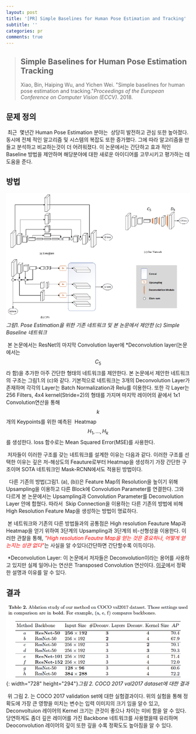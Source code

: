 ```yaml
---
layout: post
title: '[PR] Simple Baselines for Human Pose Estimation and Tracking'
subtitle: ''
categories: pr
comments: true
---
```

> ## **Simple Baselines for Human Pose Estimation Tracking**
>
> Xiao, Bin, Haiping Wu, and Yichen Wei. "Simple baselines for human pose estimation and tracking."_Proceedings of the European Conference on Computer Vision (ECCV)_. 2018.

## 문제 정의

 최근  몇년간 Human Pose Estimation 분야는  상당히 발전하고 관심 또한 높아졌다. 동시에 전체 적인 알고리즘 및 시스템의 복잡도 또한 증가했다. 그에 따라 알고리즘을 만들고 분석하고 비교하는것이 더 어려워졌다. 이 논문에서는 간단하고 효과 적인 Baseline 방법을 제안하며 해당분야에 대한 새로운 아이디어를 고무시키고 평가하는 데 도움을 준다.

## 방법

![](/assets/img/2020-01-17-16-43-56.png)*그림1. Pose Estimation을 위한 기존 네트워크 및 본 논문에서 제안한 (c) Simple Baseline 네트워크*<br>

 본 논문에서는 ResNet의 마지막 Convolution layer에 \*Deconvolution layer(논문에서는 $$C_5$$라 함)을 추가한 아주 간단한 형태의 네트워크를 제안한다. 본 논문에서 제안한 네트워크의 구조는 그림1.의 (c)와 같다. 기본적으로 네트워크는 3개의 Deconvolution Layer가 존재하며 각각의 Layer는 Batch Normalization과 Relu를 이용한다. 또한 각 Layer는 256 Filters, 4x4 kernel(Stride=2)의 형태를 가지며 마지막 레이어의 끝에서 1x1 Convolution연산을 통해  $$k$$개의 Keypoints를 위한 예측된  Heatmap $${H_1,...,H_k}$$를 생성한다. loss 함수로는 Mean Squared Error(MSE)를 사용한다.

 저자들이 이러한 구조를 갖는 네트워크를 설계한 이유는 다음과 같다. 이러한 구조를 선택한 이유는 깊은 저-해상도의 Feauture로부터 Heatmap을 생성하기 가장 간단한 구조이며 SOTA 네트워크인 Mask-RCNN에서도 적용된 방법이다.

  다른 기존의 방법(그림1. (a), (b))은 Feature Map의 Resolution을 높이기 위해 Upsampling을 이용하고 다른 Block에 Convolution Parameter를 연결한다. 그와 다르게 본 논문에서는 Upsampling과 Convolution Parameter를 Deconvolution Layer 안에 합쳤다. 따라서  Skip Connection을 이용하는 다른 기존의 방법에 비해 High Resolution Feature Map을 생성하는 방법이 명료하다.

 본 네트워크와 기존의 다른 방법들과의 공통점은 High resolution Feauture Map과 Heatmap을 얻기 위하여 3단계의 Upsampling과 3단계의 비-선형성을 이용한다. 이러한 관찰을 통해, <span style="color:red"><I>"High resolution Feautre Map을 얻는 것은 중요하나, 어떻게 얻는지는 상관 없다"</I></span>는 사실을 알 수있다(간단하면 간단할수록 이득이다).

 \*Deconvolution Layer: 이 논문에서 저자들은 Deconvolution이라는 용어를 사용하고 있지만 실제 일어나는 연산은 Transposed Convolution 연산이다. [이곳](https://datascience.stackexchange.com/questions/6107/what-are-deconvolutional-layers)에서 정확한 설명과 이유를 알 수 있다.

## 결과

![](/assets/img/2020-01-17-16-46-52.png){: width="728" height="294"}*그림 2. COCO 2017 val2017  dataset에 대한 결과*<br>

 위 그림 2. 는 COCO 2017 validation set에 대한 실험결과이다. 위의 실험을 통해 정확도에 가장 큰 영향을 미치는 변수는 입력 이미지의 크기 임을 알수 있고, Deconvoltuion 레이어의 Kernel 크기는 큰것이 좋으나 차이는 미비 함을 알 수 있다. 당연하게도 좀더 깊은 레이어를 가진 Backbone 네트워크를 사용했을때 유리하며 Deoconvolution 레이어의 깊이 또한 깊을 수록 정확도도 높아짐을 알 수 있다.